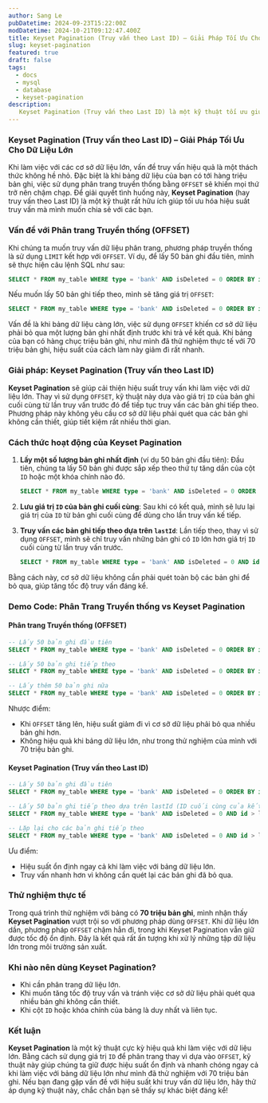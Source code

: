 ```yaml
---
author: Sang Le
pubDatetime: 2024-09-23T15:22:00Z
modDatetime: 2024-10-21T09:12:47.400Z
title: Keyset Pagination (Truy vấn theo Last ID) – Giải Pháp Tối Ưu Cho Dữ Liệu Lớn
slug: keyset-pagination
featured: true
draft: false
tags:
  - docs
  - mysql
  - database
  - keyset-pagination
description:
   Keyset Pagination (Truy vấn theo Last ID) là một kỹ thuật tối ưu giúp phân trang dữ liệu lớn mà bạn cần biết. Hãy tìm hiểu cách hoạt động của Keyset Pagination và cách áp dụng nó trong thực tế.
---
```

### Keyset Pagination (Truy vấn theo Last ID) – Giải Pháp Tối Ưu Cho Dữ Liệu Lớn

Khi làm việc với các cơ sở dữ liệu lớn, vấn đề truy vấn hiệu quả là một thách thức không hề nhỏ. Đặc biệt là khi bảng dữ liệu của bạn có tới hàng triệu bản ghi, việc sử dụng phân trang truyền thống bằng `OFFSET` sẽ khiến mọi thứ trở nên chậm chạp. Để giải quyết tình huống này, **Keyset Pagination** (hay truy vấn theo Last ID) là một kỹ thuật rất hữu ích giúp tối ưu hóa hiệu suất truy vấn mà mình muốn chia sẻ với các bạn.

### Vấn đề với Phân trang Truyền thống (OFFSET)

Khi chúng ta muốn truy vấn dữ liệu phân trang, phương pháp truyền thống là sử dụng `LIMIT` kết hợp với `OFFSET`. Ví dụ, để lấy 50 bản ghi đầu tiên, mình sẽ thực hiện câu lệnh SQL như sau:

```sql
SELECT * FROM my_table WHERE type = 'bank' AND isDeleted = 0 ORDER BY id LIMIT 50 OFFSET 0;
```

Nếu muốn lấy 50 bản ghi tiếp theo, mình sẽ tăng giá trị `OFFSET`:

```sql
SELECT * FROM my_table WHERE type = 'bank' AND isDeleted = 0 ORDER BY id LIMIT 50 OFFSET 50;
```

Vấn đề là khi bảng dữ liệu càng lớn, việc sử dụng `OFFSET` khiến cơ sở dữ liệu phải bỏ qua một lượng bản ghi nhất định trước khi trả về kết quả. Khi bảng của bạn có hàng chục triệu bản ghi, như mình đã thử nghiệm thực tế với 70 triệu bản ghi, hiệu suất của cách làm này giảm đi rất nhanh.

### Giải pháp: Keyset Pagination (Truy vấn theo Last ID)

**Keyset Pagination** sẽ giúp cải thiện hiệu suất truy vấn khi làm việc với dữ liệu lớn. Thay vì sử dụng `OFFSET`, kỹ thuật này dựa vào giá trị `ID` của bản ghi cuối cùng từ lần truy vấn trước đó để tiếp tục truy vấn các bản ghi tiếp theo. Phương pháp này không yêu cầu cơ sở dữ liệu phải quét qua các bản ghi không cần thiết, giúp tiết kiệm rất nhiều thời gian.

### Cách thức hoạt động của Keyset Pagination

1. **Lấy một số lượng bản ghi nhất định** (ví dụ 50 bản ghi đầu tiên):
   Đầu tiên, chúng ta lấy 50 bản ghi được sắp xếp theo thứ tự tăng dần của cột `ID` hoặc một khóa chính nào đó.

   ```sql
   SELECT * FROM my_table WHERE type = 'bank' AND isDeleted = 0 ORDER BY id LIMIT 50;
   ```

2. **Lưu giá trị `ID` của bản ghi cuối cùng**:
   Sau khi có kết quả, mình sẽ lưu lại giá trị của `ID` từ bản ghi cuối cùng để dùng cho lần truy vấn kế tiếp.

3. **Truy vấn các bản ghi tiếp theo dựa trên `lastId`**:
   Lần tiếp theo, thay vì sử dụng `OFFSET`, mình sẽ chỉ truy vấn những bản ghi có `ID` lớn hơn giá trị `ID` cuối cùng từ lần truy vấn trước.

   ```sql
   SELECT * FROM my_table WHERE type = 'bank' AND isDeleted = 0 AND id > lastId ORDER BY id LIMIT 50;
   ```

Bằng cách này, cơ sở dữ liệu không cần phải quét toàn bộ các bản ghi để bỏ qua, giúp tăng tốc độ truy vấn đáng kể.

### Demo Code: Phân Trang Truyền thống vs Keyset Pagination

#### Phân trang Truyền thống (OFFSET)

```sql
-- Lấy 50 bản ghi đầu tiên
SELECT * FROM my_table WHERE type = 'bank' AND isDeleted = 0 ORDER BY id LIMIT 50 OFFSET 0;

-- Lấy 50 bản ghi tiếp theo
SELECT * FROM my_table WHERE type = 'bank' AND isDeleted = 0 ORDER BY id LIMIT 50 OFFSET 50;

-- Lấy thêm 50 bản ghi nữa
SELECT * FROM my_table WHERE type = 'bank' AND isDeleted = 0 ORDER BY id LIMIT 50 OFFSET 100;
```

Nhược điểm:
- Khi `OFFSET` tăng lên, hiệu suất giảm đi vì cơ sở dữ liệu phải bỏ qua nhiều bản ghi hơn.
- Không hiệu quả khi bảng dữ liệu lớn, như trong thử nghiệm của mình với 70 triệu bản ghi.

#### Keyset Pagination (Truy vấn theo Last ID)

```sql
-- Lấy 50 bản ghi đầu tiên
SELECT * FROM my_table WHERE type = 'bank' AND isDeleted = 0 ORDER BY id LIMIT 50;

-- Lấy 50 bản ghi tiếp theo dựa trên lastId (ID cuối cùng của kết quả trước)
SELECT * FROM my_table WHERE type = 'bank' AND isDeleted = 0 AND id > lastId ORDER BY id LIMIT 50;

-- Lặp lại cho các bản ghi tiếp theo
SELECT * FROM my_table WHERE type = 'bank' AND isDeleted = 0 AND id > lastId ORDER BY id LIMIT 50;
```

Ưu điểm:
- Hiệu suất ổn định ngay cả khi làm việc với bảng dữ liệu lớn.
- Truy vấn nhanh hơn vì không cần quét lại các bản ghi đã bỏ qua.

### Thử nghiệm thực tế

Trong quá trình thử nghiệm với bảng có **70 triệu bản ghi**, mình nhận thấy **Keyset Pagination** vượt trội so với phương pháp dùng `OFFSET`. Khi dữ liệu lớn dần, phương pháp `OFFSET` chậm hẳn đi, trong khi Keyset Pagination vẫn giữ được tốc độ ổn định. Đây là kết quả rất ấn tượng khi xử lý những tập dữ liệu lớn trong môi trường sản xuất.

### Khi nào nên dùng Keyset Pagination?

- Khi cần phân trang dữ liệu lớn.
- Khi muốn tăng tốc độ truy vấn và tránh việc cơ sở dữ liệu phải quét qua nhiều bản ghi không cần thiết.
- Khi cột `ID` hoặc khóa chính của bảng là duy nhất và liên tục.

### Kết luận

**Keyset Pagination** là một kỹ thuật cực kỳ hiệu quả khi làm việc với dữ liệu lớn. Bằng cách sử dụng giá trị `ID` để phân trang thay vì dựa vào `OFFSET`, kỹ thuật này giúp chúng ta giữ được hiệu suất ổn định và nhanh chóng ngay cả khi làm việc với bảng dữ liệu lớn như mình đã thử nghiệm với 70 triệu bản ghi. Nếu bạn đang gặp vấn đề với hiệu suất khi truy vấn dữ liệu lớn, hãy thử áp dụng kỹ thuật này, chắc chắn bạn sẽ thấy sự khác biệt đáng kể!